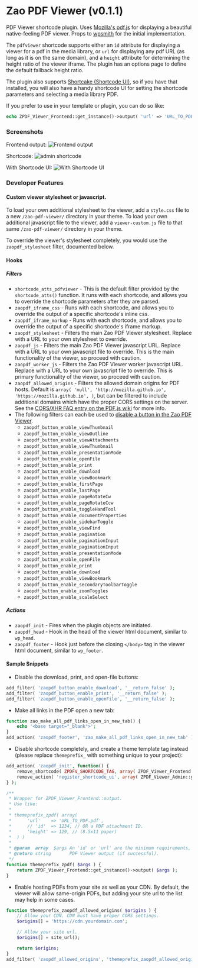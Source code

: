 # Zao PDF Viewer (v0.1.1)

PDF Viewer shortcode plugin. Uses [Mozilla's pdf.js](https://github.com/mozilla/pdf.js) for displaying a beautiful native-feeling PDF viewer. Props to [wpsmith](https://github.com/wpsmith) for the initial implementation.

The `pdfviewer` shortcode supports either an `id` attribute for displaying a viewer for a pdf in the media library, or `url` for displaying any pdf URL (as long as it is on the same domain), and a `height` attribute for determining the height ratio of the viewer iframe. The plugin has an options page to define the default fallback height ratio.

The plugin also supports [Shortcake (Shortcode UI)](https://github.com/wp-shortcake/shortcake), so if you have that installed, you will also have a handy shortcode UI for setting the shortcode parameters and selecting a media library PDF.

If you prefer to use in your template or plugin, you can do so like:

```php
echo ZPDF_Viewer_Frontend::get_instance()->output( 'url' => 'URL_TO_PDF.pdf' );
```

### Screenshots

Frontend output:
![Frontend output](https://raw.githubusercontent.com/zao-web/zao-pdf-viewer/master/screenshot-2.png)

Shortcode:
![admin shortcode](https://raw.githubusercontent.com/zao-web/zao-pdf-viewer/master/screenshot-1.png)

With Shortcode UI:
![With Shortcode UI](https://raw.githubusercontent.com/zao-web/zao-pdf-viewer/master/screenshot-3.gif)

### Developer Features

#### Custom viewer stylesheet or javascript.

To load your own additional stylesheet to the viewer, add a `style.css` file to a new `/zao-pdf-viewer/` directory in your theme.
To load your own additional javascript file to the viewer, add a `viewer-custom.js` file to that same `/zao-pdf-viewer/` directory in your theme.

To override the viewer's stylesheet completely, you would use the `zaopdf_stylesheet` filter, documented below.

#### Hooks

##### Filters

* `shortcode_atts_pdfviewer` - This is the default filter provided by the `shortcode_atts()` function. It runs with each shortcode, and allows you to override the shortcode parameters after they are parsed.
* `zaopdf_iframe_css` - Runs with each shortcode, and allows you to override the output of a specific shortcode's inline css.
* `zaopdf_iframe_markup` - Runs with each shortcode, and allows you to override the output of a specific shortcode's iframe markup.
* `zaopdf_stylesheet` - Filters the main Zao PDF Viewer stylesheet. Replace with a URL to your own stylesheet to override.
* `zaopdf_js` - Filters the main Zao PDF Viewer javascript URL. Replace with a URL to your own javascript file to override. This is the main functionality of the viewer, so proceed with caution.
* `zaopdf_worker_js` - Filters the Zao PDF Viewer worker javascript URL. Replace with a URL to your own javascript file to override. This is primary functionality of the viewer, so proceed with caution.
* `zaopdf_allowed_origins` - Filters the allowed domain origins for PDF hosts. Default is `array( 'null', 'http://mozilla.github.io', 'https://mozilla.github.io', )`, but can be filtered to include additional domains which have the proper CORS settings on the server. See the [CORS/XHR FAQ entry on the PDF.js wiki](https://github.com/mozilla/pdf.js/wiki/Frequently-Asked-Questions#faq-xhr) for more info.
* The following filters can each be used to [disable a button in the Zao PDF Viewer](https://github.com/zao-web/zao-pdf-viewer/blob/master/README.md#sample-snippets).
	* `zaopdf_button_enable_viewThumbnail`
	* `zaopdf_button_enable_viewOutline`
	* `zaopdf_button_enable_viewAttachments`
	* `zaopdf_button_enable_viewThumbnail`
	* `zaopdf_button_enable_presentationMode`
	* `zaopdf_button_enable_openFile`
	* `zaopdf_button_enable_print`
	* `zaopdf_button_enable_download`
	* `zaopdf_button_enable_viewBookmark`
	* `zaopdf_button_enable_firstPage`
	* `zaopdf_button_enable_lastPage`
	* `zaopdf_button_enable_pageRotateCw`
	* `zaopdf_button_enable_pageRotateCcw`
	* `zaopdf_button_enable_toggleHandTool`
	* `zaopdf_button_enable_documentProperties`
	* `zaopdf_button_enable_sidebarToggle`
	* `zaopdf_button_enable_viewFind`
	* `zaopdf_button_enable_pagination`
	* `zaopdf_button_enable_paginationInput`
	* `zaopdf_button_enable_paginationInput`
	* `zaopdf_button_enable_presentationMode`
	* `zaopdf_button_enable_openFile`
	* `zaopdf_button_enable_print`
	* `zaopdf_button_enable_download`
	* `zaopdf_button_enable_viewBookmark`
	* `zaopdf_button_enable_secondaryToolbarToggle`
	* `zaopdf_button_enable_zoomToggles`
	* `zaopdf_button_enable_scaleSelect`

##### Actions

* `zaopdf_init` - Fires when the plugin objects are initiated.
* `zaopdf_head` - Hook in the head of the viewer html document, similar to `wp_head`.
* `zaopdf_footer` - Hook just before the closing `</body>` tag in the viewer html document, similar to `wp_footer`.

#### Sample Snippets

* Disable the download, print, and open-file buttons:

```php
add_filter( 'zaopdf_button_enable_download', '__return_false' );
add_filter( 'zaopdf_button_enable_print', '__return_false' );
add_filter( 'zaopdf_button_enable_openFile', '__return_false' );
```

* Make all links in the PDF open a new tab:

```php
function zao_make_all_pdf_links_open_in_new_tab() {
	echo '<base target="_blank">';
}
add_action( 'zaopdf_footer', 'zao_make_all_pdf_links_open_in_new_tab' );
```

* Disable shortcode completely, and create a theme template tag instead (please replace `themeprefix_` with something unique to your project):

```php
add_action( 'zaopdf_init', function() {
	remove_shortcode( ZPDFV_SHORTCODE_TAG, array( ZPDF_Viewer_Frontend::get_instance(), 'output' ) );
	remove_action( 'register_shortcode_ui', array( ZPDF_Viewer_Admin::get_instance(), 'shortcode_ui' ) );
} );

/**
 * Wrapper for ZPDF_Viewer_Frontend::output.
 * Use like:
 *
 * themeprefix_zpdf( array(
 *		'url'    => 'URL_TO_PDF.pdf',
 *		// 'id'  => 1234, // OR a PDF attachment ID.
 *		'height' => 129, // (8.5x11 paper)
 *	) )
 *
 * @param  array  $args An 'id' or 'url' are the minimum requirements, (where 'id' is an pdf attachment ID).
 * @return string       PDF Viewer output (if successful).
 */
function themeprefix_zpdf( $args ) {
	return ZPDF_Viewer_Frontend::get_instance()->output( $args );
}
```

* Enable hosting PDFs from your site as well as your CDN. By default, the viewer will allow same-origin PDFs, but adding your site url to the list may help in some cases.

```php
function themeprefix_zaopdf_allowed_origins( $origins ) {
	// Allow your CDN. CDN must have proper CORS settings.
	$origins[] = 'https://cdn.yourdomain.com';

	// Allow your site url.
	$origins[] = site_url();

	return $origins;
}
add_filter( 'zaopdf_allowed_origins', 'themeprefix_zaopdf_allowed_origins' );
```

